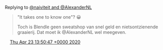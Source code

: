 Replying to [@naiviteit and @AlexanderNL](https://twitter.com/naiviteit/status/1253050836411957250)

> "It takes one to know one"? 😀  
>   
> Toch is Blendle geen sweatshop van snel geld en nietsontzienende graaierij\. Dat moet ik @AlexanderNL wel meegeven\.

<img src="../../media/tweet.ico" width="12" /> [Thu Apr 23 13:50:47 +0000 2020](https://twitter.com/DromerDenker/status/1253320416472387586)